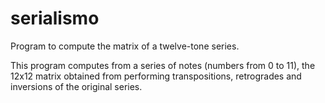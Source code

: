 # serialismo
Program to compute the matrix of a twelve-tone series.

This program computes from a series of notes
(numbers from 0 to 11), the 12x12 matrix obtained from performing
transpositions, retrogrades and inversions of the original series.

